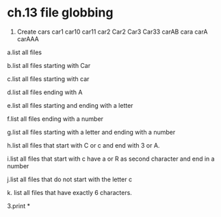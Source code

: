 # ch.13  file globbing
1. Create cars car1 car10 car11 car2 Car2 Car3 Car33 carAB cara carA carAAA

a.list all files

b.list all files starting with Car

c.list all files starting with car

d.list all files ending with A

e.list all files starting and ending with a letter

f.list all files ending with a number

g.list all files starting with a letter and ending with a number

h.list all files that start with C or c and end with 3 or A.

i.list all files that start with c have a or R as second character and end
in a number

j.list all files that do not start with the letter c

k. list all files that have exactly 6 characters.

3.print * 
 
